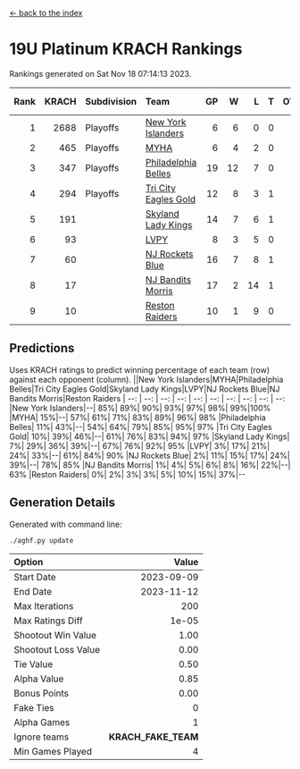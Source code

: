 [<- back to the index](readme.md)
# 19U Platinum KRACH Rankings
Rankings generated on Sat Nov 18 07:14:13 2023.

Rank|KRACH|Subdivision|Team|GP|W|L|T|OTW|OTL|SoS|Exp Wins|Win Diff
---:|---:|:---|:---|---:|---:|---:|---:|---:|---:|---:|---:|---:
1|2688|Playoffs|[New York Islanders](https://gamesheetstats.com/seasons/3663/teams/140861/schedule)|6|6|0|0|0|0|60|6.8|-0.0
2|465|Playoffs|[MYHA](https://gamesheetstats.com/seasons/3663/teams/140863/schedule)|6|4|2|0|0|0|236|4.9|0.0
3|347|Playoffs|[Philadelphia Belles](https://gamesheetstats.com/seasons/3663/teams/140864/schedule)|19|12|7|0|0|0|615|12.9|0.0
4|294|Playoffs|[Tri City Eagles Gold](https://gamesheetstats.com/seasons/3663/teams/140869/schedule)|12|8|3|1|0|0|148|9.4|0.0
5|191||[Skyland Lady Kings](https://gamesheetstats.com/seasons/3663/teams/140865/schedule)|14|7|6|1|0|0|414|8.4|0.0
6|93||[LVPY](https://gamesheetstats.com/seasons/3663/teams/140860/schedule)|8|3|5|0|0|0|195|3.9|0.0
7|60||[NJ Rockets Blue](https://gamesheetstats.com/seasons/3663/teams/140867/schedule)|16|7|8|1|0|0|573|8.4|0.0
8|17||[NJ Bandits Morris](https://gamesheetstats.com/seasons/3663/teams/140866/schedule)|17|2|14|1|0|0|434|3.4|0.0
9|10||[Reston Raiders](https://gamesheetstats.com/seasons/3663/teams/140868/schedule)|10|1|9|0|0|0|134|1.9|0.0

## Predictions
Uses KRACH ratings to predict winning percentage of each team (row) against each opponent (column).
||New York Islanders|MYHA|Philadelphia Belles|Tri City Eagles Gold|Skyland Lady Kings|LVPY|NJ Rockets Blue|NJ Bandits Morris|Reston Raiders
| --: | --: | --: | --: | --: | --: | --: | --: | --: | --: 
|New York Islanders|--| 85%| 89%| 90%| 93%| 97%| 98%| 99%|100%
|MYHA| 15%|--| 57%| 61%| 71%| 83%| 89%| 96%| 98%
|Philadelphia Belles| 11%| 43%|--| 54%| 64%| 79%| 85%| 95%| 97%
|Tri City Eagles Gold| 10%| 39%| 46%|--| 61%| 76%| 83%| 94%| 97%
|Skyland Lady Kings|  7%| 29%| 36%| 39%|--| 67%| 76%| 92%| 95%
|LVPY|  3%| 17%| 21%| 24%| 33%|--| 61%| 84%| 90%
|NJ Rockets Blue|  2%| 11%| 15%| 17%| 24%| 39%|--| 78%| 85%
|NJ Bandits Morris|  1%|  4%|  5%|  6%|  8%| 16%| 22%|--| 63%
|Reston Raiders|  0%|  2%|  3%|  3%|  5%| 10%| 15%| 37%|--

## Generation Details

Generated with command line:
```
./aghf.py update
```

| Option | Value |
| :----- | ----: |
| Start Date | 2023-09-09 |
| End Date | 2023-11-12 |
| Max Iterations | 200 |
| Max Ratings Diff | 1e-05 |
| Shootout Win Value | 1.00 |
| Shootout Loss Value | 0.00 |
| Tie Value | 0.50 |
| Alpha Value | 0.85 |
| Bonus Points | 0.00 |
| Fake Ties | 0 |
| Alpha Games | 1 |
| Ignore teams | __KRACH_FAKE_TEAM__ |
| Min Games Played | 4 |

